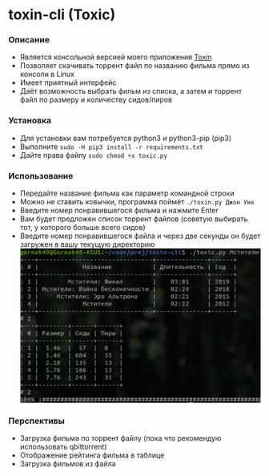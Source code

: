 # toxin-cli (Toxic)

### Описание

* Является консольной версией моего приложения [Toxin](https://github.com/Gornak40/toxin)
* Позволяет скачивать торрент файл по названию фильма прямо из консоли в Linux
* Имеет приятный интерфейс
* Даёт возможность выбрать фильм из списка, а затем и торрент файл по размеру и количеству сидов/пиров

### Установка

* Для установки вам потребуется python3 и python3-pip (pip3)
* Выполните ```sudo -H pip3 install -r requirements.txt```
* Дайте права файлу ```sudo chmod +x toxic.py```

### Использование

* Передайте название фильма как параметр командной строки
* Можно не ставить ковычки, программа поймёт ```./toxin.py Джон Уик```
* Введите номер понравившегося фильма и нажмите Enter
* Вам будет предложен список торрент файлов (советую выбирать тот, у которого больше всего сидов)
* Введите номер понравившегося файла и через две секунды он будет загружен в вашу текущую директорию
![example](https://github.com/Gornak40/toxin-cli/blob/master/examples/example.png)

### Перспективы

* Загрузка фильма по торрент файлу (пока что рекомендую использовать qbittorrent)
* Отображение рейтинга фильма в таблице
* Загрузка фильмов из файла
